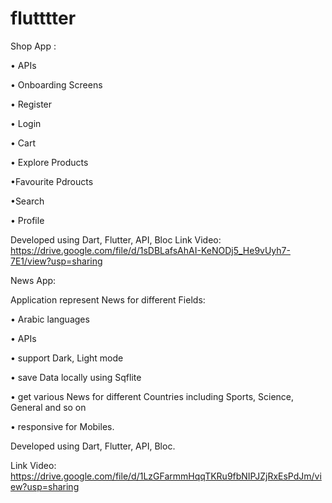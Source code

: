 # flutttter

Shop App : 

• APIs

• Onboarding Screens

• Register

• Login

• Cart

• Explore Products

•Favourite Pdroucts

•Search

• Profile

Developed using Dart, Flutter, API, Bloc
Link Video: https://drive.google.com/file/d/1sDBLafsAhAI-KeNODj5_He9vUyh7-7E1/view?usp=sharing


News App:

Application represent News for different Fields:

• Arabic languages

• APIs

• support Dark, Light mode

• save Data locally using Sqflite

• get various News for different Countries including Sports, Science, General and so on

• responsive for Mobiles.

Developed using Dart, Flutter, API, Bloc.

Link Video: https://drive.google.com/file/d/1LzGFarmmHqqTKRu9fbNIPJZjRxEsPdJm/view?usp=sharing
